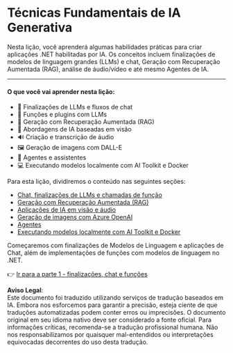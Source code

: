 # Técnicas Fundamentais de IA Generativa

Nesta lição, você aprenderá algumas habilidades práticas para criar aplicações .NET habilitadas por IA. Os conceitos incluem finalizações de modelos de linguagem grandes (LLMs) e chat, Geração com Recuperação Aumentada (RAG), análise de áudio/vídeo e até mesmo Agentes de IA.

---

#### O que você vai aprender nesta lição:

- 🌟 Finalizações de LLMs e fluxos de chat  
- 🔗 Funções e plugins com LLMs  
- 🔎 Geração com Recuperação Aumentada (RAG)  
- 👀 Abordagens de IA baseadas em visão  
- 🔊 Criação e transcrição de áudio  
- 🖼️ Geração de imagens com DALL-E  
- 🧩 Agentes e assistentes  
- 💻 Executando modelos localmente com AI Toolkit e Docker  

Para esta lição, dividiremos o conteúdo nas seguintes seções:

- [Chat, finalizações de LLMs e chamadas de função](./01-lm-completions-functions.md)  
- [Geração com Recuperação Aumentada (RAG)](./02-retrieval-augmented-generation.md)  
- [Aplicações de IA em visão e áudio](./03-vision-audio.md)  
- [Geração de imagens com Azure OpenAI](./05-ImageGenerationOpenAI.md)  
- [Agentes](04-agents.md)  
- [Executando modelos localmente com AI Toolkit e Docker](./06-AIToolkitAndDockerModels.md)  

Começaremos com finalizações de Modelos de Linguagem e aplicações de Chat, além de implementações de funções com modelos de linguagem no .NET.

👉 [Ir para a parte 1 - finalizações, chat e funções](./01-lm-completions-functions.md)

**Aviso Legal**:  
Este documento foi traduzido utilizando serviços de tradução baseados em IA. Embora nos esforcemos para garantir a precisão, esteja ciente de que traduções automatizadas podem conter erros ou imprecisões. O documento original em seu idioma nativo deve ser considerado a fonte oficial. Para informações críticas, recomenda-se a tradução profissional humana. Não nos responsabilizamos por quaisquer mal-entendidos ou interpretações equivocadas decorrentes do uso desta tradução.